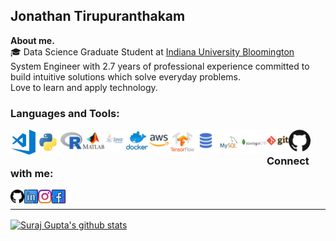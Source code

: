 ## Jonathan Tirupuranthakam

**About me.** <br/>
🎓 Data Science Graduate Student at [Indiana University Bloomington](https://datascience.indiana.edu/)<br>
System Engineer with 2.7 years of professional experience committed to build intuitive solutions which solve everyday problems.<br> 
Love to learn and apply technology.<br>

### Languages and Tools:

[<img align="left" alt="Visual Studio Code" width="40px" src="https://raw.githubusercontent.com/github/explore/80688e429a7d4ef2fca1e82350fe8e3517d3494d/topics/visual-studio-code/visual-studio-code.png" />][resources]
[<img align="left" alt="Python" width="40px" src="https://raw.githubusercontent.com/github/explore/80688e429a7d4ef2fca1e82350fe8e3517d3494d/topics/python/python.png" />][resources]
[<img align="left" alt="R" width="35px" src="https://raw.githubusercontent.com/github/explore/80688e429a7d4ef2fca1e82350fe8e3517d3494d/topics/r/r.png" />][resources]
[<img align="left" alt="MatLab" width="35px" src="https://raw.githubusercontent.com/github/explore/80688e429a7d4ef2fca1e82350fe8e3517d3494d/topics/matlab/matlab.png" />][resources]
[<img align="left" alt="Java" width="35px" src="https://raw.githubusercontent.com/github/explore/80688e429a7d4ef2fca1e82350fe8e3517d3494d/topics/java/java.png" />][resources]
[<img align="left" alt="Docker" width="35px" src="https://raw.githubusercontent.com/github/explore/80688e429a7d4ef2fca1e82350fe8e3517d3494d/topics/docker/docker.png" />][resources]
[<img align="left" alt="AWS" width="35px" src="https://raw.githubusercontent.com/github/explore/e94815998e4e0713912fed477a1f346ec04c3da2/topics/aws/aws.png" />][resources]
[<img align="left" alt="TensorFlow" width="40px" src="https://raw.githubusercontent.com/github/explore/80688e429a7d4ef2fca1e82350fe8e3517d3494d/topics/tensorflow/tensorflow.png" />][resources]
[<img align="left" alt="SQL" width="35px" src="https://raw.githubusercontent.com/github/explore/80688e429a7d4ef2fca1e82350fe8e3517d3494d/topics/sql/sql.png" />][resources]
[<img align="left" alt="MySQL" width="40px" src="https://raw.githubusercontent.com/github/explore/80688e429a7d4ef2fca1e82350fe8e3517d3494d/topics/mysql/mysql.png" />][resources]
[<img align="left" alt="MongoDB" width="40px" src="https://raw.githubusercontent.com/github/explore/80688e429a7d4ef2fca1e82350fe8e3517d3494d/topics/mongodb/mongodb.png" />][resources]
[<img align="left" alt="Git" width="35px" src="https://raw.githubusercontent.com/github/explore/80688e429a7d4ef2fca1e82350fe8e3517d3494d/topics/git/git.png" />][resources]
[<img align="left" alt="GitHub" width="35px" src="https://raw.githubusercontent.com/github/explore/78df643247d429f6cc873026c0622819ad797942/topics/github/github.png" />][resources]

<br />

### Connect with me:

[<img align="left" alt="codeSTACKr | Twitter" width="22px" src="Icons\iconmonstr-github-1.svg" />][GitHub]
[<img align="left" alt="codeSTACKr | LinkedIn" width="22px" src="Icons/linkedin-logo.svg" />][linkedin]
[<img align="left" alt="codeSTACKr | Instagram" width="22px" src="Icons/instagram.svg" />][instagram]
[<img align="left" alt="codeSTACKr | LinkedIn" width="22px" src="Icons/facebook-logo.svg" />][FaceBook]

<br/>

---


<a href="https://github.com/surajgupta-git">
<img align="center" src="https://github-readme-stats.vercel.app/api?username=surajgupta-git&show_icons=true&theme=dark&line_height=27" alt="Suraj Gupta's github stats"/>
</a>

[GitHub]: https://github.com/surajgupta-git
[instagram]: https://www.instagram.com/suraj.gupta_sg/
[linkedin]: https://www.linkedin.com/in/surajguptagudla/
[FaceBook]: https://www.facebook.com/SurajGupta.Gudla/
[resources]: https://surajgupta-git.github.io/portfolio-2/
